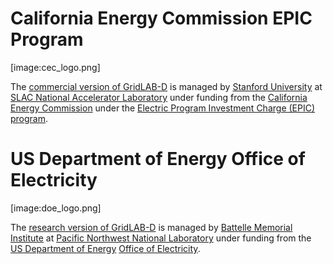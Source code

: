 # California Energy Commission EPIC Program
[image:cec_logo.png]

The [commercial version of GridLAB-D](https://github.com/dchassin/gridlabd) is managed by [Stanford University](https://www.stanford.edu/) at [SLAC National Accelerator Laboratory](https://slac.stanford.edu.) under funding from the [California Energy Commission](https://energy.ca.gov/) under the [Electric Program Investment Charge (EPIC) program](https://www.energy.ca.gov/programs-and-topics/programs/electric-program-investment-charge-epic-program).

# US Department of Energy Office of Electricity
[image:doe_logo.png]

The [research version of GridLAB-D](https://github.com/gridlab-d/gridlab-d) is managed by [Battelle Memorial Institute](https://www.battelle.org/) at [Pacific Northwest National Laboratory](https://www.pnnl.gov/) under funding from the [US Department of Energy](https://www.doe.gov/) [Office of Electricity](https://www.doe.gov/electricity).

